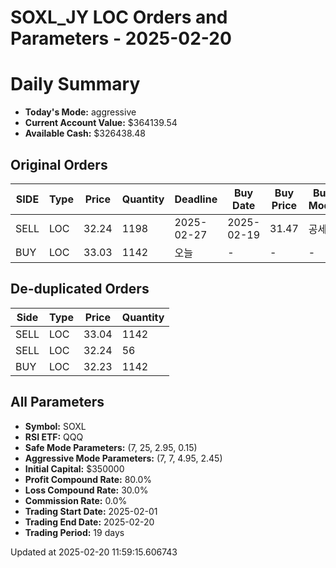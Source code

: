# SOXL_JY LOC Orders and Parameters - 2025-02-20

# Daily Summary

- **Today's Mode:** aggressive
- **Current Account Value:** $364139.54
- **Available Cash:** $326438.48

## Original Orders

| SIDE | Type | Price | Quantity | Deadline | Buy Date | Buy Price | Buy Mode |
|------|------|-------|----------|----------|----------|-----------|----------|
| SELL | LOC | 32.24 | 1198 | 2025-02-27 | 2025-02-19 | 31.47 | 공세 |
| BUY | LOC | 33.03 | 1142 | 오늘 | - | - | - |

## De-duplicated Orders

| Side | Type | Price | Quantity |
|------|------|-------|----------|
| SELL | LOC | 33.04 | 1142 |
| SELL | LOC | 32.24 | 56 |
| BUY | LOC | 32.23 | 1142 |

## All Parameters

- **Symbol:** SOXL
- **RSI ETF:** QQQ
- **Safe Mode Parameters:** (7, 25, 2.95, 0.15)
- **Aggressive Mode Parameters:** (7, 7, 4.95, 2.45)
- **Initial Capital:** $350000
- **Profit Compound Rate:** 80.0%
- **Loss Compound Rate:** 30.0%
- **Commission Rate:** 0.0%
- **Trading Start Date:** 2025-02-01
- **Trading End Date:** 2025-02-20
- **Trading Period:** 19 days

Updated at 2025-02-20 11:59:15.606743
